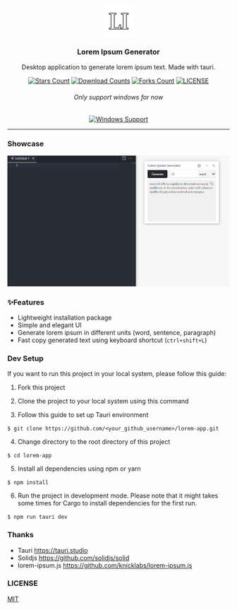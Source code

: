 <div align="center">
<img align="center" src="doc/static/Lipsum-Icon.png" />
</div>
<h3 align="center">Lorem Ipsum Generator</h3>

<div align="center">

Desktop application to generate lorem ipsum text. Made with tauri.

[![Stars Count](https://img.shields.io/github/stars/athif23/lorem-app?style=flat)](https://github.com/athif23/lorem-app/stargazers) [![Download Counts](https://img.shields.io/github/downloads/athif23/lorem-app/total?style=flat)](https://github.com/athif23/lorem-app/releases) [![Forks Count](https://img.shields.io/github/forks/athif23/lorem-app.svg?style=flat)](https://github.com/athif23/lorem-app/network/members) [![LICENSE](https://img.shields.io/badge/license-MIT-green?style=flat)](https://github.com/athif23/lorem-app/blob/master/LICENSE)

</div>

<div align="center">

<h6 align="center">Only support windows for now</h6>

[![Windows Support](https://img.shields.io/badge/Windows-0078D6?style=flat&logo=windows&logoColor=white)](https://github.com/athif23/lorem-app/releases)

</div>

----

<h3>Showcase</h3>

![Demo](/doc/static/Lipsum-Animation.gif)


### ✨Features

- Lightweight installation package
- Simple and elegant UI
- Generate lorem ipsum in different units (word, sentence, paragraph)
- Fast copy generated text using keyboard shortcut (`ctrl+shift+L`)

### Dev Setup

If you want to run this project in your local system, please follow this guide:

1. Fork this project

2. Clone the project to your local system using this command

3. Follow this guide to set up Tauri environment

```
$ git clone https://github.com/<your_github_username>/lorem-app.git
```

4. Change directory to the root directory of this project
```
$ cd lorem-app
```

5. Install all dependencies using npm or yarn
```
$ npm install
```

6. Run the project in development mode. Please note that it might takes some times for Cargo to install dependencies for the first run.
```
$ npm run tauri dev
```

### Thanks
- Tauri https://tauri.studio
- Solidjs https://github.com/solidjs/solid
- lorem-ipsum.js https://github.com/knicklabs/lorem-ipsum.js

### LICENSE

[MIT](https://github.com/athif23/lorem-app/blob/master/LICENSE)

